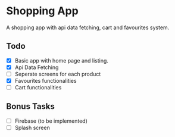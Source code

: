 # Shopping App

A shopping app with api data fetching, cart and favourites system.

## Todo

* [x] Basic app with home page and listing.
* [x] Api Data Fetching
* [ ] Seperate screens for each product
* [x] Favourites functionalities
* [ ] Cart functionalities

## Bonus Tasks

* [ ] Firebase (to be implemented)
* [ ] Splash screen

